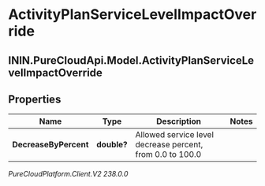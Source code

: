 # ActivityPlanServiceLevelImpactOverride

## ININ.PureCloudApi.Model.ActivityPlanServiceLevelImpactOverride

## Properties

|Name | Type | Description | Notes|
|------------ | ------------- | ------------- | -------------|
| **DecreaseByPercent** | **double?** | Allowed service level decrease percent, from 0.0 to 100.0 | |



_PureCloudPlatform.Client.V2 238.0.0_
